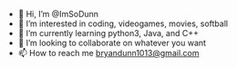 - 👋 Hi, I’m @ImSoDunn
- 👀 I’m interested in coding, videogames, movies, softball
- 🌱 I’m currently learning python3, Java, and C++
- 💞️ I’m looking to collaborate on whatever you want
- 📫 How to reach me bryandunn1013@gmail.com

<!---
ImSoDunn/ImSoDunn is a ✨ special ✨ repository because its `README.md` (this file) appears on your GitHub profile.
You can click the Preview link to take a look at your changes.
--->
